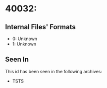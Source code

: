 # 40032: 

## Internal Files' Formats
- 0: Unknown
- 1: Unknown

## Seen In

This id has been seen in the following archives:  

- TSTS  
